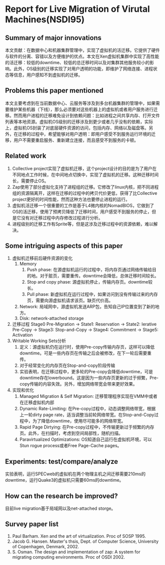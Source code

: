 # Report for Live Migration of Virutal Machines(NSDI95)

## Summary of major innovations
本文贡献：在数据中心和机器集群管理中，实现了虚拟机的活迁移。它提供了硬件与软件的分离、容错以及方便维护的优点。本文在Xen虚拟机集群中实现了高性能的活迁移：较低的downtime、较低的总迁移时间以及对集群其他服务较小的影响。此外，OS级别的迁移实现了对用户透明的功能，即维护了网络连接、进程状态等信息，用户感知不到虚拟机的迁移。
## Problems this paper mentioned
本文主要考虑到在当前数据中心、云服务等涉及到多台机器集群的管理中，如果需要维护某些机器（下线），那么必须要对这些机器上的虚拟机或者用户服务进行迁移。然而用户进程的迁移难免设计到依赖问题：比如进程之间共享内存、打开文件列表等本地资源。虚拟机OS级别的迁移涉及到更少或者几乎没有的依赖，实际上，虚拟机OS封装了对底层硬件资源的访问，包括内存、网络以及磁盘等。另外，在迁移的过程中，希望能够对用户透明：即用户感受不到服务运行环境的迁移，用户不需要重启服务、重新建立连接，而且感受不到服务的卡顿。
## Related work
1. Collective project实现了虚拟机迁移，这个project设计的目的是为了用户在不同地点工作时候，在中间地点切换中，实现了虚拟机的迁移。这种迁移时间长，需要停止OS。
2. Zap使用了部分虚拟化支持了进程组的迁移。它修改了linux内核，把不同进程组的资源隔离开，这样在迁移的过程中的拷贝代价更低，获得了比Collective project更好的时间性能，然而这种方法也要停止进程的运行。
3. 虚拟机活迁移一个很重要的工作是基于L4微内核的NomadBIOS，它做到了OS的活迁移，使用了预拷贝降低了迁移时间，用户感受不到服务的停止，但是它没有对迁移过程中内存修改过程进行分析。
4. 进程级别的迁移工作有Sprite等，但是这涉及迁移过程中的资源依赖，难以解决。

## Some intriguing aspects of this paper
1. 虚拟机迁移前后硬件资源的变化
    1. Memory
        1. Push phase: 在源虚拟机运行的过程中，将内存页通过网络传输给目的地。对于脏页，需要重传。downtime会降低，总体迁移时间较长。
        2. Stop and copy phase: 源虚拟机停止，传输内存页。downtime较长。
        3. Pull phase: 新虚拟机在运行过程中，如果访问到没有传输过来的内存页，需要向源虚拟机请求该页。缺页代价高。
    2. Network: 局域网中，源虚拟机发送ARP包，告知自己IP位置变到了新的地方。
    3. Disk: network-attached storage
2. 迁移过程
    Stage0 Pre-Migration -> State1: Reservation -> State2: Ierative Pre-Copy -> Stage3: Stop-and-Copy -> Stage4: Commitment -> Stage5: Activation
3. Writable Working Sets分析
    1. 定义：源虚拟机仍在运行时，使用Pre-copy传输内存页，这样可以降低downtime。可是一些内存页在传输之后会被修改，在下一轮后需要重传。
    2. 对于经常变化的内存页在Stop-and-copy阶段传输
    3. 实验表明，在迁移过程中，更多轮的Pre-copy会降低downtime，可是downtime存在lowerbound。这是因为一些内存页更新的过于频繁，Pre-copy传输的内容失效。另外，增加网络带宽会带来更好效果。
4. 实现和优化
    1. Managed Migration & Self Migration: 迁移管理程序实现在VMM中或者在迁移虚拟机内部
    2. Dynamic Rate-Limiting: 在Pre-copy过程中，动态调整网络带宽，根据上一轮dirty page rate，适当调整当前轮网络带宽。在Stop-and-Copy过程中，为了降低downtime，使用尽可能多的网络带宽。
    3. Rapid Page Dirtying: 在Pre-copy过程中，不传输更新过于频繁的内存页。此外，在扫描时，考虑到空间局部性，随机扫描。
    4. Paravirtualized Optimizations: OS知道自己运行在虚拟机环境，可以Stun rogue process或者Free Page-Cache pages。

## Experiments: test/compare/analyze
实验表明，运行SPECweb的虚拟机在两个物理主机之间迁移需要210ms的downtime，运行Quake3的虚拟机只需要60ms的downtime。

## How can the research be improved?
目前live migration基于局域网以及net-attached storge。

## Survey paper list
1. Paul Barham. Xen and the art of virtualization. Proc of SOSP 1995.
2. Jacob G. Hansen. Master's thsis, Dept. of Computer Science, University of Copenhagen, Denmark, 2002.
3. S. Osman. The design and implementation of zap: A system for migrating computing environments. Proc  of OSDI 2002.
